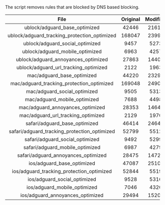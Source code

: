 The script removes rules that are blocked by DNS based blocking.


| File | Original | Modified |
|:----:|:-----:|:-----:|
| ublock/adguard_base_optimized | 42446 | 21613 |
| ublock/adguard_tracking_protection_optimized | 168047 | 23996 |
| ublock/adguard_social_optimized | 9457 | 5273 |
| ublock/adguard_mobile_optimized | 6963 | 4257 |
| ublock/adguard_annoyances_optimized | 27863 | 14404 |
| ublock/adguard_url_tracking_optimized | 2122 | 1963 |
| mac/adguard_base_optimized | 44220 | 23290 |
| mac/adguard_tracking_protection_optimized | 169048 | 24909 |
| mac/adguard_social_optimized | 9505 | 5313 |
| mac/adguard_mobile_optimized | 7688 | 4498 |
| mac/adguard_annoyances_optimized | 28353 | 14645 |
| mac/adguard_url_tracking_optimized | 2129 | 1970 |
| safari/adguard_base_optimized | 46414 | 24642 |
| safari/adguard_tracking_protection_optimized | 52799 | 5512 |
| safari/adguard_social_optimized | 9492 | 5299 |
| safari/adguard_mobile_optimized | 6987 | 4279 |
| safari/adguard_annoyances_optimized | 28475 | 14721 |
| ios/adguard_base_optimized | 47087 | 25102 |
| ios/adguard_tracking_protection_optimized | 52844 | 5519 |
| ios/adguard_social_optimized | 9528 | 5316 |
| ios/adguard_mobile_optimized | 7046 | 4320 |
| ios/adguard_annoyances_optimized | 29494 | 15207 |